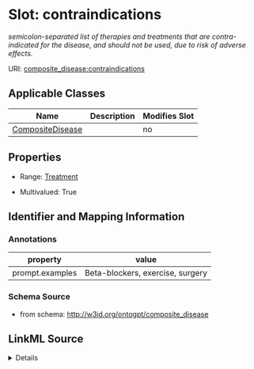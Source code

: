 

# Slot: contraindications


_semicolon-separated list of therapies and treatments that are contra-indicated for the disease, and should not be used, due to risk of adverse effects._



URI: [composite_disease:contraindications](http://w3id.org/ontogpt/composite_disease/contraindications)



<!-- no inheritance hierarchy -->





## Applicable Classes

| Name | Description | Modifies Slot |
| --- | --- | --- |
| [CompositeDisease](CompositeDisease.md) |  |  no  |







## Properties

* Range: [Treatment](Treatment.md)

* Multivalued: True





## Identifier and Mapping Information





### Annotations

| property | value |
| --- | --- |
| prompt.examples | Beta-blockers, exercise, surgery |



### Schema Source


* from schema: http://w3id.org/ontogpt/composite_disease




## LinkML Source

<details>
```yaml
name: contraindications
annotations:
  prompt.examples:
    tag: prompt.examples
    value: Beta-blockers, exercise, surgery
description: semicolon-separated list of therapies and treatments that are contra-indicated
  for the disease, and should not be used, due to risk of adverse effects.
from_schema: http://w3id.org/ontogpt/composite_disease
rank: 1000
multivalued: true
alias: contraindications
owner: CompositeDisease
domain_of:
- CompositeDisease
range: Treatment

```
</details>